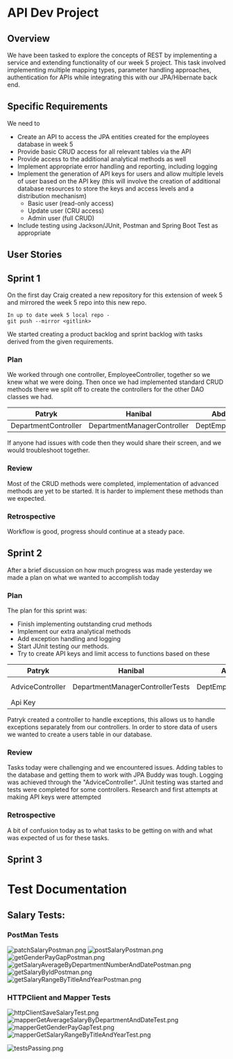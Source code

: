 # API Dev Project

## Overview
We have been tasked to explore the concepts of REST by implementing a service and extending functionality of our week 5 project.
This task involved implementing multiple mapping types, parameter handling approaches, authentication for APIs while integrating this with our JPA/Hibernate back end.

## Specific Requirements
We need to
- Create an API to access the JPA entities created for the employees database in week 5
- Provide basic CRUD access for all relevant tables via the API
- Provide access to the additional analytical methods as well
- Implement appropriate error handling and reporting, including logging
- Implement the generation of API keys for users and allow multiple levels of user based on the API key (this will involve the creation of additional database resources to store the keys and access levels and a distribution mechanism)
    - Basic user (read-only access)
    - Update user (CRU access)
    - Admin user (full CRUD)
- Include testing using Jackson/JUnit, Postman and Spring Boot Test as appropriate

## User Stories

## Sprint 1

On the first day Craig created a new repository for this extension of week 5 and mirrored the week 5 repo into this new repo.
```
In up to date week 5 local repo -
git push --mirror <gitlink> 
```

We started creating a product backlog and sprint backlog with tasks derived from the given requirements.

### Plan

We worked through one controller, EmployeeController, together so we knew what we were doing.
Then once we had implemented standard CRUD methods there we split off to create the controllers for the other DAO classes we had.

| Patryk               | Hanibal                     | Abdullah          | Liam            | Cameron          | Omari         | Craig              |
|----------------------|-----------------------------|-------------------|-----------------|------------------|---------------|--------------------|
| DepartmentController | DepartmentManagerController | DeptEmpController | TitleController | SalaryController | ErrorHandling | EmployeeController |

If anyone had issues with code then they would share their screen, and we would troubleshoot together.

### Review
Most of the CRUD methods were completed, implementation of advanced methods are yet to be started.
It is harder to implement these methods than we expected.

### Retrospective

Workflow is good, progress should continue at a steady pace.

## Sprint 2

After a brief discussion on how much progress was made yesterday we made a plan on what we wanted to accomplish today

### Plan

The plan for this sprint was:
- Finish implementing outstanding crud methods
- Implement our extra analytical methods
- Add exception handling and logging
- Start JUnit testing our methods.
- Try to create API keys and limit access to functions based on these

| Patryk           | Hanibal                          | Abdullah               | Liam                 | Cameron                        | Omari   | Craig                |
|------------------|----------------------------------|------------------------|----------------------|--------------------------------|---------|----------------------|
| AdviceController | DepartmentManagerControllerTests | DeptEmpControllerTests | TitleControllerTests | SalaryController Extra Methods | Api Key | SalaryControllerTest |
| Api Key          |                                  |                        |                      | SalaryControllerTests          |         |                      |

Patryk created a controller to handle exceptions, this allows us to handle exceptions separately from our controllers.
In order to store data of users we wanted to create a users table in our database.

### Review

Tasks today were challenging and we encountered issues.
Adding tables to the database and getting them to work with JPA Buddy was tough.
Logging was achieved through the "AdviceController".
JUnit testing was started and tests were completed for some controllers.
Research and first attempts at making API keys were attempted

### Retrospective

A bit of confusion today as to what tasks to be getting on with and what was expected of us for these tasks.

## Sprint 3


# Test Documentation

## Salary Tests:

### PostMan Tests
![patchSalaryPostman.png](documentation%2FSalaryTests%2FpatchSalaryPostman.png)
![postSalaryPostman.png](documentation%2FSalaryTests%2FpostSalaryPostman.png)
![getGenderPayGapPostman.png](documentation%2FSalaryTests%2FgetGenderPayGapPostman.png)
![getSalaryAverageByDepartmentNumberAndDatePostman.png](documentation%2FSalaryTests%2FgetSalaryAverageByDepartmentNumberAndDatePostman.png)
![getSalaryByIdPostman.png](documentation%2FSalaryTests%2FgetSalaryByIdPostman.png)
![getSalaryRangeByTitleAndYearPostman.png](documentation%2FSalaryTests%2FgetSalaryRangeByTitleAndYearPostman.png)

### HTTPClient and Mapper Tests
![httpClientSaveSalaryTest.png](documentation%2FSalaryTests%2FhttpClientSaveSalaryTest.png)
![mapperGetAverageSalaryByDepartmentAndDateTest.png](documentation%2FSalaryTests%2FmapperGetAverageSalaryByDepartmentAndDateTest.png)
![mapperGetGenderPayGapTest.png](documentation%2FSalaryTests%2FmapperGetGenderPayGapTest.png)
![mapperGetSalaryRangeByTitleAndYearTest.png](documentation%2FSalaryTests%2FmapperGetSalaryRangeByTitleAndYearTest.png)

![testsPassing.png](documentation%2FSalaryTests%2FtestsPassing.png)